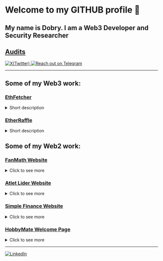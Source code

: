 # Welcome to my GITHUB profile 👋
## My name is Dobry. I am a Web3 Developer and Security Researcher

## [Audits](https://github.com/dobrygeorgiev/Audits)
<a href="https://x.com/dobrygeorgiev">
  <img src="https://upload.wikimedia.org/wikipedia/commons/5/57/X_logo_2023_%28white%29.png" alt="X(Twitter)" width="45">
</a>
<a href="https://t.me/dobrygeorgiev">
  <img src="https://external-content.duckduckgo.com/iu/?u=https%3A%2F%2Flogospng.org%2Fdownload%2Ftelegram%2Flogo-telegram-4096.png&f=1&nofb=1&ipt=c90afc7354d8082eb3ef3333429533aa2f850b46856d688c48b5508b3a95efdc&ipo=images" alt="Reach out on Telegram" width="50">
</a>

---
## Some of my Web3 work:

### [EthFetcher](https://github.com/dobrygeorgiev/eth-fetcher)
<details>
  <summary>Short description</summary>
  <br>
  <p>The Ethereum Fetcher is a Rust-based REST API server designed to fetch and store Ethereum transactions information. It provides endpoints to retrieve transaction details by their hashes, store them in a PostgreSQL database, and return the stored transactions. The server supports JWT-based authentication and user-specific transaction tracking. You can easily run the project on your local machine with docker using the makefile.</p>
</details>

### [EtherRaffle](https://github.com/dobrygeorgiev/EtherRaffle)
<details>
  <summary>Short description</summary>
  <br>
  <p>Ether Raffle is a decentralized raffle system where users can participate by depositing ETH. Once the raffle reaches a set number of participants, a random winner is selected, and the total ETH in the pool is allocated to the winner. <br><br> This project leverages Chainlink's Verifiable Random Function (VRF) for generating secure, verifiable random numbers, ensuring that the raffle outcome is fair and trustworthy.</p>
</details>

## Some of my Web2 work:

### [FanMath Website](https://www.fanmath.net)
<details>
  <summary>Click to see more</summary>
  <br>
  <p>Welcome to the website for a small mathematics school, a project crafted with dedication and passion. Dive into the intricacies of numbers, patterns, and problem-solving as you navigate through this interactive platform. From engaging tutorials to captivating exercises, experience the essence of mathematics in a dynamic online environment. Join the other students on this mathematical journey, where learning knows no bounds! 🧮✨</p>
<details>
  <summary>What it looks like:</summary>
    <img src="https://github.com/Dobry-Georgiev/Dobry-Georgiev/blob/main/fanmath-images/fanmath-homepage.png" alt="Home Page">
    <img src="https://github.com/Dobry-Georgiev/Dobry-Georgiev/blob/main/fanmath-images/fanmath-courses.png" alt="Courses Page">
    <img src="https://github.com/Dobry-Georgiev/Dobry-Georgiev/blob/main/fanmath-images/fanmath-teacher.png" alt="About the teacher Page">
    <img src="https://github.com/Dobry-Georgiev/Dobry-Georgiev/blob/main/fanmath-images/fanmath-contacts.png" alt="Contacts Page">
</details>
</details>

### [Atlet Lider Website](https://atlet-lider.netlify.app)
<details>
  <summary>Click to see more</summary>
  <br>
  <p>Embark on a journey with the Atlet Lider running team, where passion meets performance. Our website is a tribute to the dedication and spirit of our team members, guided by our exceptional coach who leads with expertise and inspiration. Explore our achievements, training programs, and upcoming events as we strive for excellence in every stride. Join our community of runners and experience the thrill of chasing your dreams one kilometer at a time!
  </p>
<details>
  <summary>What it looks like:</summary>
    <img src="https://github.com/Dobry-Georgiev/Dobry-Georgiev/blob/main/atlet-lider-images/homepage.png" alt="Home Page">
    <img src="https://github.com/Dobry-Georgiev/Dobry-Georgiev/blob/main/atlet-lider-images/coachpage.png" alt="About the coach Page">
    <img src="https://github.com/Dobry-Georgiev/Dobry-Georgiev/blob/main/atlet-lider-images/achievements-page.png" alt="Achievements Page">
    <img src="https://github.com/Dobry-Georgiev/Dobry-Georgiev/blob/main/atlet-lider-images/gallery-page.png" alt="Gallery Page">
    <img src="https://github.com/Dobry-Georgiev/Dobry-Georgiev/blob/main/atlet-lider-images/contacts-page.png" alt="Contacts Page">

</details>
</details>

### [Simple Finance Website](https://simple-finances.netlify.app)
<details>
  <summary>Click to see more</summary>
  <br>
  <p>Discover the Simple Finance Website.</p>
<details>
  <summary>What it looks like:</summary>
    <img src="https://github.com/Dobry-Georgiev/Dobry-Georgiev/blob/main/simple-finance-images/homepage.png" alt="Home Page">
    <img src="https://github.com/Dobry-Georgiev/Dobry-Georgiev/blob/main/simple-finance-images/simple-it.png" alt="Simple-It Page">
    <img src="https://github.com/Dobry-Georgiev/Dobry-Georgiev/blob/main/simple-finance-images/simple-law.png" alt="Simple-Law Page">
    <img src="https://github.com/Dobry-Georgiev/Dobry-Georgiev/blob/main/simple-finance-images/simple-marketing.png" alt="Simple-Marketing Page">
    <img src="https://github.com/Dobry-Georgiev/Dobry-Georgiev/blob/main/simple-finance-images/contacts.png" alt="Contacts Page">

</details>
</details>

### [HobbyMate Welcome Page](https://hobbymate.netlify.app)
<details>
  <summary>Click to see more</summary>
  <br>
  <p>Take a look at the HobbyMate Home Page.</p>
<details>
  <summary>What it looks like:</summary>
    <img src="https://github.com/Dobry-Georgiev/Dobry-Georgiev/blob/main/hobbymate-images/homepage.png" alt="Home Page">
</details>
</details>

---

<a href="https://www.linkedin.com/in/dobri-georgiev-9b58b9189/">
  <img src="https://cdn1.iconfinder.com/data/icons/logotypes/32/circle-linkedin-512.png" alt="LinkedIn" width="50">
</a>


